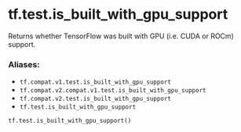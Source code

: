 <div itemscope itemtype="http://developers.google.com/ReferenceObject">
<meta itemprop="name" content="tf.test.is_built_with_gpu_support" />
<meta itemprop="path" content="Stable" />
</div>

# tf.test.is_built_with_gpu_support

Returns whether TensorFlow was built with GPU (i.e. CUDA or ROCm) support.

### Aliases:

* `tf.compat.v1.test.is_built_with_gpu_support`
* `tf.compat.v2.compat.v1.test.is_built_with_gpu_support`
* `tf.compat.v2.test.is_built_with_gpu_support`
* `tf.test.is_built_with_gpu_support`

``` python
tf.test.is_built_with_gpu_support()
```

<!-- Placeholder for "Used in" -->
